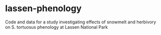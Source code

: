 # lassen-phenology
Code and data for a study investigating effects of snowmelt and herbivory on S. tortuosus phenology at Lassen National Park

